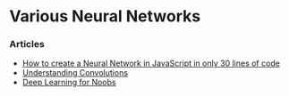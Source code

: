 # Various Neural Networks #



### Articles ###
 - [How to create a Neural Network in JavaScript in only 30 lines of code](https://medium.freecodecamp.org/how-to-create-a-neural-network-in-javascript-in-only-30-lines-of-code-343dafc50d49)
 - [Understanding Convolutions](http://colah.github.io/posts/2014-07-Understanding-Convolutions/)
 - [Deep Learning for Noobs](https://hackernoon.com/deep-learning-for-noobs-part-2-43d5098e61f6#.tbfbymvwp)
